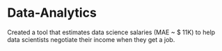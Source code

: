 # Data-Analytics
Created a tool that estimates data science salaries (MAE ~ $ 11K) to help data scientists negotiate their income when they get a job.
